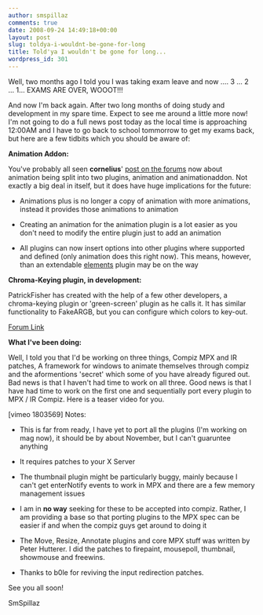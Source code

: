 ```yaml
---
author: smspillaz
comments: true
date: 2008-09-24 14:49:18+00:00
layout: post
slug: toldya-i-wouldnt-be-gone-for-long
title: Told'ya I wouldn't be gone for long...
wordpress_id: 301
---
```


Well, two months ago I told you I was taking exam leave and now .... 3 ... 2 ... 1... EXAMS ARE OVER, WOOOT!!!

And now I'm back again. After two long months of doing study and development in my spare time. Expect to see me around a little more now! I'm not going to do a full news post today as the local time is approaching 12:00AM and I have to go back to school tommorrow to get my exams back, but here are a few tidbits which you should be aware of:

**Animation Addon:**

You've probably all seen **cornelius**' [post on the forums](http://forum.compiz-fusion.org/showthread.php?p=65558#post65558) now about animation being split into two plugins, animation and animationaddon. Not exactly a big deal in itself, but it does have huge implications for the future:



	
  * Animations plus is no longer a copy of animation with more animations, instead it provides those animations to animation

	
  * Creating an animation for the animation plugin is a lot easier as you don't need to modify the entire plugin just to add an animation

	
  * All plugins can now insert options into other plugins where supported and defined (only animation does this right now). This means, however, than an extendable [elements](http://www.elementsplugin.com/about/) plugin may be on the way


**Chroma-Keying plugin, in development:**

PatrickFisher has created with the help of a few other developers, a chroma-keying plugin or 'green-screen' plugin as he calls it. It has similar functionality to FakeARGB, but you can configure which colors to key-out.

[Forum Link](http://forum.compiz-fusion.org/showthread.php?t=7753&page=4)

**What I've been doing:**

Well, I told you that I'd be working on three things, Compiz MPX and IR patches, A framework for windows to animate themselves through compiz and the aformentions 'secret' which some of you have already figured out. Bad news is that I haven't had time to work on all three. Good news is that I have had time to work on the first one and sequentially port every plugin to MPX / IR Compiz. Here is a teaser video for you.

[vimeo 1803569]
Notes:



	
  * This is far from ready, I have yet to port all the plugins (I'm working on mag now), it should be by about November, but I can't guaruntee anything

	
  * It requires patches to your X Server

	
  * The thumbnail plugin might be particularly buggy, mainly because I can't get enterNotify events to work in MPX and there are a few memory management issues

	
  * I am in **no way** seeking for these to be accepted into compiz. Rather, I am providing a base so that porting plugins to the MPX spec can be easier if and when the compiz guys get around to doing it

	
  * The Move, Resize, Annotate plugins and core MPX stuff was written by Peter Hutterer. I did the patches to firepaint, mousepoll, thumbnail, showmouse and freewins.

	
  * Thanks to b0le for reviving the input redirection patches.


See you all soon!

SmSpillaz
